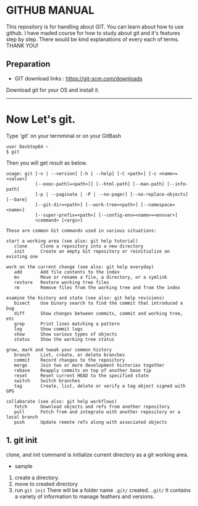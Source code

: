 # GITHUB MANUAL

This repository is for handling about GIT.
You can learn about how to use github. I have maded course for how to study about git and it's features step by step.
There would be kind explanations of every each of terms. THANK YOU!

## Preparation ##

- GIT
download links : https://git-scm.com/downloads

Download git for your OS and install it.

----------------------------------
# Now Let's git.

Type 'git' on your termminal or on your GitBash
```
user Desktop64 ~ 
$ git
```
Then you will get result as below.
```
usage: git [-v | --version] [-h | --help] [-C <path>] [-c <name>=<value>]
           [--exec-path[=<path>]] [--html-path] [--man-path] [--info-path]
           [-p | --paginate | -P | --no-pager] [--no-replace-objects] [--bare]
           [--git-dir=<path>] [--work-tree=<path>] [--namespace=<name>]
           [--super-prefix=<path>] [--config-env=<name>=<envvar>]
           <command> [<args>]

These are common Git commands used in various situations:

start a working area (see also: git help tutorial)
   clone     Clone a repository into a new directory
   init      Create an empty Git repository or reinitialize an existing one

work on the current change (see also: git help everyday)
   add       Add file contents to the index
   mv        Move or rename a file, a directory, or a symlink
   restore   Restore working tree files
   rm        Remove files from the working tree and from the index

examine the history and state (see also: git help revisions)
   bisect    Use binary search to find the commit that introduced a bug
   diff      Show changes between commits, commit and working tree, etc
   grep      Print lines matching a pattern
   log       Show commit logs
   show      Show various types of objects
   status    Show the working tree status

grow, mark and tweak your common history
   branch    List, create, or delete branches
   commit    Record changes to the repository
   merge     Join two or more development histories together
   rebase    Reapply commits on top of another base tip
   reset     Reset current HEAD to the specified state
   switch    Switch branches
   tag       Create, list, delete or verify a tag object signed with GPG

collaborate (see also: git help workflows)
   fetch     Download objects and refs from another repository
   pull      Fetch from and integrate with another repository or a local branch
   push      Update remote refs along with associated objects
```

## 1. git init

clone, and init command is initialize current directory as a git working area.
- sample
1. create a directory.
2. move to created directory
3. run ```git init```
There will be a folder name ```.git/``` created.
```.git/``` 
It contains a variety of information to manage feathers and versions.

   
   
